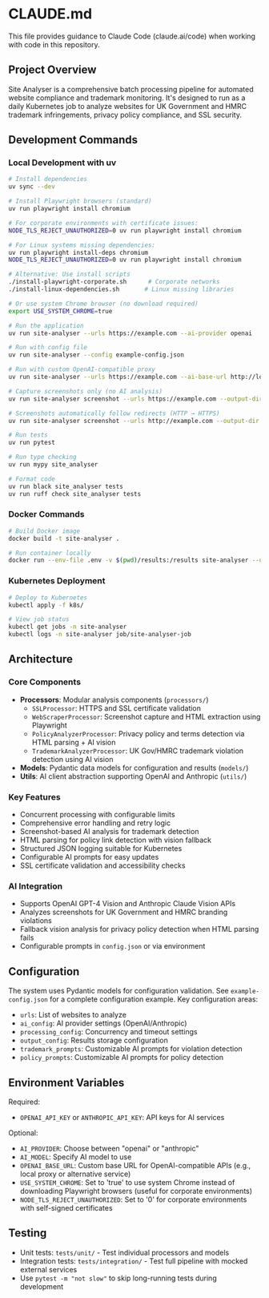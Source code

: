 # CLAUDE.md

This file provides guidance to Claude Code (claude.ai/code) when working with code in this repository.

## Project Overview

Site Analyser is a comprehensive batch processing pipeline for automated website compliance and trademark monitoring. It's designed to run as a daily Kubernetes job to analyze websites for UK Government and HMRC trademark infringements, privacy policy compliance, and SSL security.

## Development Commands

### Local Development with uv
```bash
# Install dependencies
uv sync --dev

# Install Playwright browsers (standard)
uv run playwright install chromium

# For corporate environments with certificate issues:
NODE_TLS_REJECT_UNAUTHORIZED=0 uv run playwright install chromium

# For Linux systems missing dependencies:
uv run playwright install-deps chromium
NODE_TLS_REJECT_UNAUTHORIZED=0 uv run playwright install chromium

# Alternative: Use install scripts
./install-playwright-corporate.sh      # Corporate networks
./install-linux-dependencies.sh       # Linux missing libraries

# Or use system Chrome browser (no download required)
export USE_SYSTEM_CHROME=true

# Run the application
uv run site-analyser --urls https://example.com --ai-provider openai

# Run with config file
uv run site-analyser --config example-config.json

# Run with custom OpenAI-compatible proxy
uv run site-analyser --urls https://example.com --ai-base-url http://localhost:8000/v1

# Capture screenshots only (no AI analysis)
uv run site-analyser screenshot --urls https://example.com --output-dir ./screenshots

# Screenshots automatically follow redirects (HTTP → HTTPS)
uv run site-analyser screenshot --urls http://example.com --output-dir ./screenshots --verbose

# Run tests
uv run pytest

# Run type checking
uv run mypy site_analyser

# Format code
uv run black site_analyser tests
uv run ruff check site_analyser tests
```

### Docker Commands
```bash
# Build Docker image
docker build -t site-analyser .

# Run container locally
docker run --env-file .env -v $(pwd)/results:/results site-analyser --urls https://example.com
```

### Kubernetes Deployment
```bash
# Deploy to Kubernetes
kubectl apply -f k8s/

# View job status
kubectl get jobs -n site-analyser
kubectl logs -n site-analyser job/site-analyser-job
```

## Architecture

### Core Components
- **Processors**: Modular analysis components (`processors/`)
  - `SSLProcessor`: HTTPS and SSL certificate validation
  - `WebScraperProcessor`: Screenshot capture and HTML extraction using Playwright
  - `PolicyAnalyzerProcessor`: Privacy policy and terms detection via HTML parsing + AI vision
  - `TrademarkAnalyzerProcessor`: UK Gov/HMRC trademark violation detection using AI vision
- **Models**: Pydantic data models for configuration and results (`models/`)
- **Utils**: AI client abstraction supporting OpenAI and Anthropic (`utils/`)

### Key Features
- Concurrent processing with configurable limits
- Comprehensive error handling and retry logic
- Screenshot-based AI analysis for trademark detection
- HTML parsing for policy link detection with vision fallback
- Structured JSON logging suitable for Kubernetes
- Configurable AI prompts for easy updates
- SSL certificate validation and accessibility checks

### AI Integration
- Supports OpenAI GPT-4 Vision and Anthropic Claude Vision APIs
- Analyzes screenshots for UK Government and HMRC branding violations
- Fallback vision analysis for privacy policy detection when HTML parsing fails
- Configurable prompts in `config.json` or via environment

## Configuration

The system uses Pydantic models for configuration validation. See `example-config.json` for a complete configuration example. Key configuration areas:

- `urls`: List of websites to analyze
- `ai_config`: AI provider settings (OpenAI/Anthropic)
- `processing_config`: Concurrency and timeout settings  
- `output_config`: Results storage configuration
- `trademark_prompts`: Customizable AI prompts for violation detection
- `policy_prompts`: Customizable AI prompts for policy detection

## Environment Variables

Required:
- `OPENAI_API_KEY` or `ANTHROPIC_API_KEY`: API keys for AI services

Optional:
- `AI_PROVIDER`: Choose between "openai" or "anthropic"
- `AI_MODEL`: Specify AI model to use
- `OPENAI_BASE_URL`: Custom base URL for OpenAI-compatible APIs (e.g., local proxy or alternative service)
- `USE_SYSTEM_CHROME`: Set to 'true' to use system Chrome instead of downloading Playwright browsers (useful for corporate environments)
- `NODE_TLS_REJECT_UNAUTHORIZED`: Set to '0' for corporate environments with self-signed certificates

## Testing

- Unit tests: `tests/unit/` - Test individual processors and models
- Integration tests: `tests/integration/` - Test full pipeline with mocked external services
- Use `pytest -m "not slow"` to skip long-running tests during development